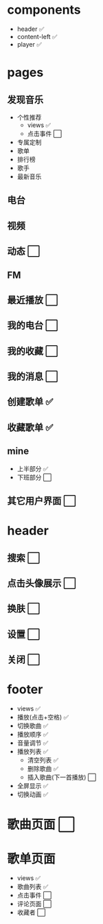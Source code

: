 # components 
- header ✅
- content-left ✅
- player ✅

# pages
## 发现音乐
- 个性推荐
  - views ✅
  - 点击事件 ⬜
- 专属定制
- 歌单
- 排行榜
- 歌手
- 最新音乐
## 电台
## 视频
## 动态 ⬜
## FM
## 最近播放 ⬜
## 我的电台 ⬜
## 我的收藏 ⬜
## 我的消息 ⬜
## 创建歌单 ✅
## 收藏歌单 ✅
## mine 
- 上半部分 ✅
- 下班部分 ⬜
## 其它用户界面 ⬜

# header
## 搜索 ⬜
## 点击头像展示 ⬜
## 换肤 ⬜
## 设置 ⬜
## 关闭 ⬜

# footer 
- views ✅
- 播放(点击+空格) ✅
- 切换歌曲 ✅
- 播放顺序 ✅
- 音量调节 ✅
- 播放列表 ✅
  - 清空列表 ✅
  - 删除歌曲 ✅
  - 插入歌曲(下一首播放) ⬜
- 全屏显示 ✅
- 切换动画 ✅

# 歌曲页面 ⬜


# 歌单页面
- views ✅
- 歌曲列表 ✅
- 点击事件 ⬜
- 评论页面 ⬜
- 收藏者 ⬜